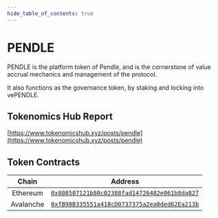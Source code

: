 ```yaml
---
hide_table_of_contents: true
---
```


# PENDLE

PENDLE is the platform token of Pendle, and is the cornerstone of value accrual mechanics and management of the protocol.

It also functions as the governance token, by staking and locking into vePENDLE.

## Tokenomics Hub Report

[https://www.tokenomicshub.xyz/posts/pendle](https://www.tokenomicshub.xyz/posts/pendle)

## Token Contracts

|   Chain   |                                                         Address                                                          |
| :-------: | :----------------------------------------------------------------------------------------------------------------------: |
| Ethereum  | [`0x808507121b80c02388fad14726482e061b8da827`](https://etherscan.io/address/0x808507121b80c02388fad14726482e061b8da827/) |
| Avalanche | [`0xfB98B335551a418cD0737375a2ea0ded62Ea213b`](https://snowtrace.io/address/0xfB98B335551a418cD0737375a2ea0ded62Ea213b/) |
